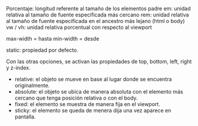 Porcentaje: longitud referente al tamaño de los elementos padre
em: unidad relativa al tamaño de fuente especificada más cercano
rem: unidad relativa al tamaño de fuente especificada en el ancestro más lejano (html o body)
vw / vh: unidad relativa porcentual con respecto al viewport

max-width = hasta
min-width = desde

static: propiedad por defecto.

Con las otras opciones, se activan las propiedades de top, bottom, left, right y z-index.

- relative: el objeto se mueve en base al lugar donde se encuentra originalmente.
- absolute: el objeto se ubica de manera absoluta con el elemento más cercano que tenga posición relativa o con el body.
- fixed: el elemento se muestra de manera fija en el viewport.
- sticky: el elemento se queda de menera dija una vez aparece en pantalla.
